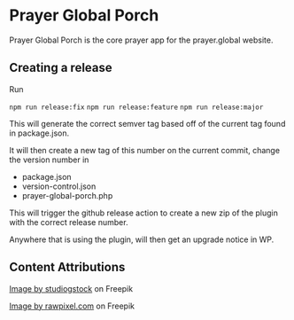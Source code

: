 # Prayer Global Porch

Prayer Global Porch is the core prayer app for the prayer.global website.

## Creating a release

Run

`npm run release:fix`
`npm run release:feature`
`npm run release:major`

This will generate the correct semver tag based off of the current tag found in package.json.

It will then create a new tag of this number on the current commit, change the version number in

* package.json
* version-control.json
* prayer-global-porch.php

This will trigger the github release action to create a new zip of the plugin with the correct release number.

Anywhere that is using the plugin, will then get an upgrade notice in WP.

## Content Attributions

<a href="https://www.freepik.com/free-vector/find-person-job-opportunity_8063764.htm#query=avatar&position=0&from_view=search&track=sph">Image by studiogstock</a> on Freepik

<a href="https://www.freepik.com/free-vector/diversity-interracial-community-people-flat-design-icons-concept_2611275.htm#from_view=detail_alsolike?log-in=google">Image by rawpixel.com</a> on Freepik
